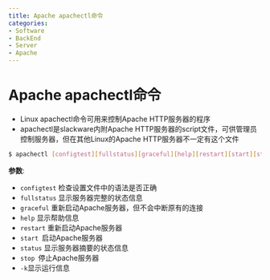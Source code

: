 ```yaml
---
title: Apache apachectl命令
categories:
- Software
- BackEnd
- Server
- Apache
---
```

# Apache apachectl命令

- Linux apachectl命令可用来控制Apache HTTP服务器的程序
- apachectl是slackware内附Apache HTTP服务器的script文件，可供管理员控制服务器，但在其他Linux的Apache HTTP服务器不一定有这个文件

```bash
$ apachectl [configtest][fullstatus][graceful][help][restart][start][status][stop]
```

**参数**:

- `configtest` 检查设置文件中的语法是否正确
- `fullstatus` 显示服务器完整的状态信息
- `graceful` 重新启动Apache服务器，但不会中断原有的连接
- `help` 显示帮助信息
- `restart` 重新启动Apache服务器
- `start `启动Apache服务器
- `status` 显示服务器摘要的状态信息
- `stop `停止Apache服务器
- `-k`显示运行信息